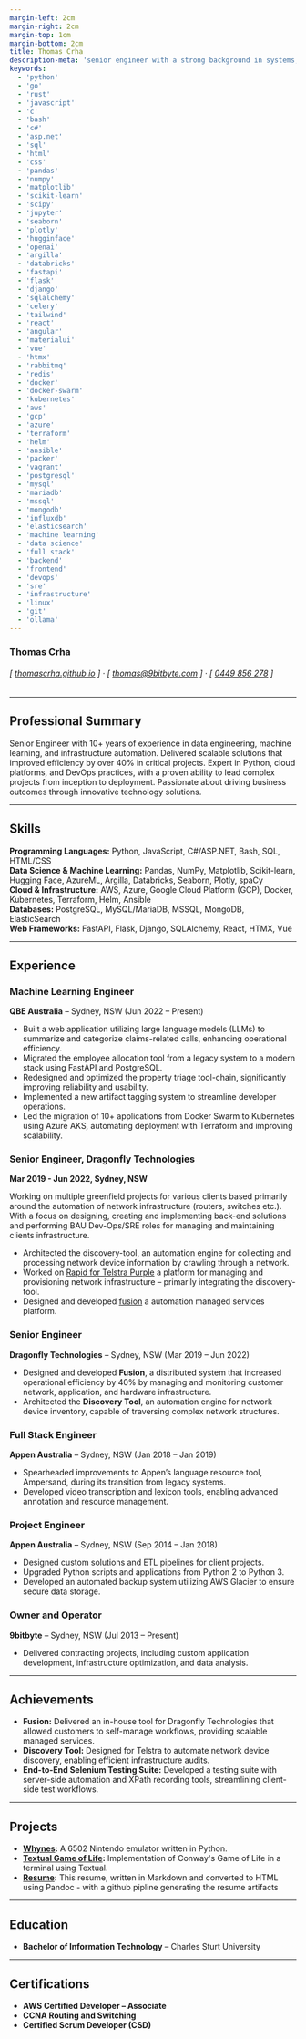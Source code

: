 ```yaml
---
margin-left: 2cm
margin-right: 2cm
margin-top: 1cm
margin-bottom: 2cm
title: Thomas Crha
description-meta: 'senior engineer with a strong background in systems, operations and software.'
keywords:
  - 'python'
  - 'go'
  - 'rust'
  - 'javascript'
  - 'c'
  - 'bash'
  - 'c#'
  - 'asp.net'
  - 'sql'
  - 'html'
  - 'css'
  - 'pandas'
  - 'numpy'
  - 'matplotlib'
  - 'scikit-learn'
  - 'scipy'
  - 'jupyter'
  - 'seaborn'
  - 'plotly'
  - 'hugginface'
  - 'openai'
  - 'argilla'
  - 'databricks'
  - 'fastapi'
  - 'flask'
  - 'django'
  - 'sqlalchemy'
  - 'celery'
  - 'tailwind'
  - 'react'
  - 'angular'
  - 'materialui'
  - 'vue'
  - 'htmx'
  - 'rabbitmq'
  - 'redis'
  - 'docker'
  - 'docker-swarm'
  - 'kubernetes'
  - 'aws'
  - 'gcp'
  - 'azure'
  - 'terraform'
  - 'helm'
  - 'ansible'
  - 'packer'
  - 'vagrant'
  - 'postgresql'
  - 'mysql'
  - 'mariadb'
  - 'mssql'
  - 'mongodb'
  - 'influxdb'
  - 'elasticsearch'
  - 'machine learning'
  - 'data science'
  - 'full stack'
  - 'backend'
  - 'frontend'
  - 'devops'
  - 'sre'
  - 'infrastructure'
  - 'linux'
  - 'git'
  - 'ollama'
---
```


### Thomas Crha  
###### [ [thomascrha.github.io](https://github.com/thomascrha) ] · [ [thomas@9bitbyte.com](mailto:thomas@9bitbyte.com) ] · [ [0449 856 278](tel:0449856278) ]

---

## Professional Summary  

Senior Engineer with 10+ years of experience in data engineering, machine learning, and infrastructure automation. Delivered scalable solutions that improved efficiency by over 40% in critical projects. Expert in Python, cloud platforms, and DevOps practices, with a proven ability to lead complex projects from inception to deployment. Passionate about driving business outcomes through innovative technology solutions.

---

## Skills  

**Programming Languages:** Python, JavaScript, C#/ASP.NET, Bash, SQL, HTML/CSS  
**Data Science & Machine Learning:** Pandas, NumPy, Matplotlib, Scikit-learn, Hugging Face, AzureML, Argilla, Databricks, Seaborn, Plotly, spaCy  
**Cloud & Infrastructure:** AWS, Azure, Google Cloud Platform (GCP), Docker, Kubernetes, Terraform, Helm, Ansible  
**Databases:** PostgreSQL, MySQL/MariaDB, MSSQL, MongoDB, ElasticSearch  
**Web Frameworks:** FastAPI, Flask, Django, SQLAlchemy, React, HTMX, Vue  

---

## Experience

### Machine Learning Engineer  
**QBE Australia** – Sydney, NSW (Jun 2022 – Present)  
- Built a web application utilizing large language models (LLMs) to summarize and categorize claims-related calls, enhancing operational efficiency.  
- Migrated the employee allocation tool from a legacy system to a modern stack using FastAPI and PostgreSQL.  
- Redesigned and optimized the property triage tool-chain, significantly improving reliability and usability.  
- Implemented a new artifact tagging system to streamline developer operations.  
- Led the migration of 10+ applications from Docker Swarm to Kubernetes using Azure AKS, automating deployment with Terraform and improving scalability.  

### Senior Engineer, Dragonfly Technologies 

**Mar 2019 - Jun 2022, Sydney, NSW**

Working on multiple greenfield projects for various clients based primarily around the automation of network infrastructure (routers, switches etc.). With a focus on designing, creating and implementing back-end solutions and performing BAU Dev-Ops/SRE roles for managing and maintaining clients infrastructure.

- Architected the discovery-tool, an automation engine for collecting and processing network device information by crawling through a network.
- Worked on [Rapid for Telstra Purple](https://www.dragonflytechnologies.com/case-studies/telstra-rapid#) a platform for managing and provisioning network infrastructure – primarily integrating the discovery-tool.
- Designed and developed [fusion](https://www.dragonflytechnologies.com/services/automated-managed-services) a automation managed services platform. 

### Senior Engineer  
**Dragonfly Technologies** – Sydney, NSW (Mar 2019 – Jun 2022)  
- Designed and developed **Fusion**, a distributed system that increased operational efficiency by 40% by managing and monitoring customer network, application, and hardware infrastructure.  
- Architected the **Discovery Tool**, an automation engine for network device inventory, capable of traversing complex network structures.  

### Full Stack Engineer  
**Appen Australia** – Sydney, NSW (Jan 2018 – Jan 2019)  
- Spearheaded improvements to Appen’s language resource tool, Ampersand, during its transition from legacy systems.  
- Developed video transcription and lexicon tools, enabling advanced annotation and resource management.  

### Project Engineer  
**Appen Australia** – Sydney, NSW (Sep 2014 – Jan 2018)  
- Designed custom solutions and ETL pipelines for client projects.  
- Upgraded Python scripts and applications from Python 2 to Python 3.  
- Developed an automated backup system utilizing AWS Glacier to ensure secure data storage.  

### Owner and Operator  
**9bitbyte** – Sydney, NSW (Jul 2013 – Present)  
- Delivered contracting projects, including custom application development, infrastructure optimization, and data analysis.  

---

## Achievements  

- **Fusion:** Delivered an in-house tool for Dragonfly Technologies that allowed customers to self-manage workflows, providing scalable managed services.  
- **Discovery Tool:** Designed for Telstra to automate network device discovery, enabling efficient infrastructure audits.  
- **End-to-End Selenium Testing Suite:** Developed a testing suite with server-side automation and XPath recording tools, streamlining client-side test workflows.  

---

## Projects  

- **[Whynes](https://github.com/thomascrha/whynes):** A 6502 Nintendo emulator written in Python.  
- **[Textual Game of Life](https://github.com/thomascrha/textual-game-of-life):** Implementation of Conway's Game of Life in a terminal using Textual.  
- **[Resume](https://github.com/thomascrha/resume):** This resume, written in Markdown and converted to HTML using Pandoc - with a github pipline generating the resume artifacts

---

## Education  

- **Bachelor of Information Technology** – Charles Sturt University  

---

## Certifications  

- **AWS Certified Developer – Associate**  
- **CCNA Routing and Switching**  
- **Certified Scrum Developer (CSD)**  
